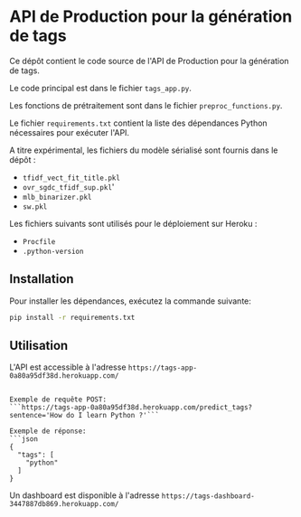 # API de Production pour la génération de tags
Ce dépôt contient le code source de l'API de Production pour la génération de tags.

Le code principal est dans le fichier `tags_app.py`.

Les fonctions de prétraitement sont dans le fichier `preproc_functions.py`.

Le fichier `requirements.txt` contient la liste des dépendances Python nécessaires pour exécuter l'API.

A titre expérimental, les fichiers du modèle sérialisé sont fournis dans le dépôt :
- `tfidf_vect_fit_title.pkl`
- `ovr_sgdc_tfidf_sup.pkl`'
- `mlb_binarizer.pkl`
- `sw.pkl`

 
Les fichiers suivants sont utilisés pour le déploiement sur Heroku :
- `Procfile`
- `.python-version`


## Installation
Pour installer les dépendances, exécutez la commande suivante:
```bash
pip install -r requirements.txt
```

## Utilisation
L'API est accessible à l'adresse `https://tags-app-0a80a95df38d.herokuapp.com/`
```

Exemple de requête POST:
```https://tags-app-0a80a95df38d.herokuapp.com/predict_tags?sentence='How do I learn Python ?'```

Exemple de réponse:
```json
{
  "tags": [
    "python"
  ]
}
```

Un dashboard est disponible à l'adresse `https://tags-dashboard-3447887db869.herokuapp.com/`